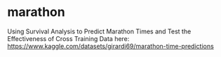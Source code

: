 # marathon
Using Survival Analysis to Predict Marathon Times and Test the Effectiveness of Cross Training
Data here: https://www.kaggle.com/datasets/girardi69/marathon-time-predictions
